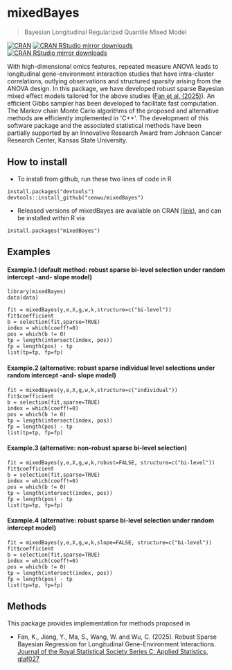 <!-- README.md is generated from README.Rmd. Please edit that file -->

# mixedBayes

> Bayesian Longitudinal Regularized Quantile Mixed Model
<!-- badges: start -->

[![CRAN](https://www.r-pkg.org/badges/version/mixedBayes)](https://cran.r-project.org/package=mixedBayes)
[![CRAN RStudio mirror
downloads](https://cranlogs.r-pkg.org/badges/grand-total/mixedBayes)](https://www.r-pkg.org:443/pkg/mixedBayes)
[![CRAN RStudio mirror
downloads](https://cranlogs.r-pkg.org/badges/last-month/mixedBayes)](https://www.r-pkg.org:443/pkg/mixedBayes)

<!-- badges: end -->

With high-dimensional omics features, repeated measure ANOVA leads to longitudinal gene-environment interaction studies that have intra-cluster correlations, outlying observations and structured sparsity arising from the ANOVA design. In this package, we have developed robust sparse Bayesian mixed effect models tailored for the above studies ([Fan et al. (2025)](https://doi.org/10.1093/jrsssc/qlaf027)). An efficient Gibbs sampler has been developed to facilitate fast computation. The Markov chain Monte Carlo algorithms of the proposed and alternative methods are efficiently implemented in 'C++'. The development of this software package and the associated statistical methods have been partially supported by an Innovative Research Award from Johnson Cancer Research Center, Kansas State University.

## How to install

  - To install from github, run these two lines of code in R

<!-- end list -->

    install.packages("devtools")
    devtools::install_github("cenwu/mixedBayes")

  - Released versions of mixedBayes are available on CRAN
    [(link)](https://cran.r-project.org/package=mixedBayes), and can be
    installed within R via

<!-- end list -->

    install.packages("mixedBayes")

## Examples

#### Example.1 (default method: robust sparse bi-level selection under random intercept -and- slope model)

    library(mixedBayes)
    data(data)
    
    fit = mixedBayes(y,e,X,g,w,k,structure=c("bi-level"))
    fit$coefficient
    b = selection(fit,sparse=TRUE)
    index = which(coeff!=0)
    pos = which(b != 0)
    tp = length(intersect(index, pos))
    fp = length(pos) - tp
    list(tp=tp, fp=fp)
#### Example.2 (alternative: robust sparse individual level selections under random intercept -and- slope model)

    fit = mixedBayes(y,e,X,g,w,k,structure=c("individual"))
    fit$coefficient
    b = selection(fit,sparse=TRUE)
    index = which(coeff!=0)
    pos = which(b != 0)
    tp = length(intersect(index, pos))
    fp = length(pos) - tp
    list(tp=tp, fp=fp)

#### Example.3 (alternative: non-robust sparse bi-level selection)

    fit = mixedBayes(y,e,X,g,w,k,robust=FALSE, structure=c("bi-level"))
    fit$coefficient
    b = selection(fit,sparse=TRUE)
    index = which(coeff!=0)
    pos = which(b != 0)
    tp = length(intersect(index, pos))
    fp = length(pos) - tp
    list(tp=tp, fp=fp)
#### Example.4 (alternative: robust sparse bi-level selection under random intercept model)
    fit = mixedBayes(y,e,X,g,w,k,slope=FALSE, structure=c("bi-level"))
    fit$coefficient    
    b = selection(fit,sparse=TRUE)
    index = which(coeff!=0)
    pos = which(b != 0)
    tp = length(intersect(index, pos))
    fp = length(pos) - tp
    list(tp=tp, fp=fp)

  
## Methods

This package provides implementation for methods proposed in

  - Fan, K., Jiang, Y., Ma, S., Wang, W. and Wu, C. (2025). Robust Sparse Bayesian Regression for Longitudinal Gene-Environment Interactions. [Journal of the Royal Statistical Society Series C: Applied Statistics, qlaf027](https://doi.org/10.1093/jrsssc/qlaf027)
